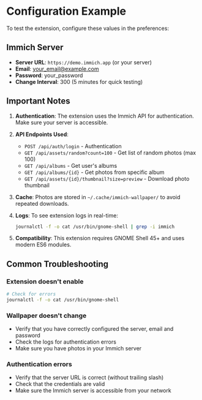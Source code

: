 # Configuration Example

To test the extension, configure these values in the preferences:

## Immich Server
- **Server URL**: `https://demo.immich.app` (or your server)
- **Email**: your_email@example.com
- **Password**: your_password
- **Change Interval**: 300 (5 minutes for quick testing)

## Important Notes

1. **Authentication**: The extension uses the Immich API for authentication. Make sure your server is accessible.

2. **API Endpoints Used**:
   - `POST /api/auth/login` - Authentication
   - `GET /api/assets/random?count=100` - Get list of random photos (max 100)
   - `GET /api/albums` - Get user's albums
   - `GET /api/albums/{id}` - Get photos from specific album
   - `GET /api/assets/{id}/thumbnail?size=preview` - Download photo thumbnail

3. **Cache**: Photos are stored in `~/.cache/immich-wallpaper/` to avoid repeated downloads.

4. **Logs**: To see extension logs in real-time:
   ```bash
   journalctl -f -o cat /usr/bin/gnome-shell | grep -i immich
   ```

5. **Compatibility**: This extension requires GNOME Shell 45+ and uses modern ES6 modules.

## Common Troubleshooting

### Extension doesn't enable
```bash
# Check for errors
journalctl -f -o cat /usr/bin/gnome-shell
```

### Wallpaper doesn't change
- Verify that you have correctly configured the server, email and password
- Check the logs for authentication errors
- Make sure you have photos in your Immich server

### Authentication errors
- Verify that the server URL is correct (without trailing slash)
- Check that the credentials are valid
- Make sure the Immich server is accessible from your network

